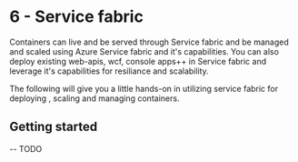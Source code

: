 # 6 - Service fabric

Containers can live and be served through Service fabric and be managed and scaled using Azure Service fabric and it's capabilities. You can also deploy existing web-apis, wcf, console apps++ in Service fabric and leverage it's capabilities for resiliance and scalability.

The following will give you a little hands-on in utilizing service fabric for deploying , scaling and managing containers. 

## Getting started

-- TODO
